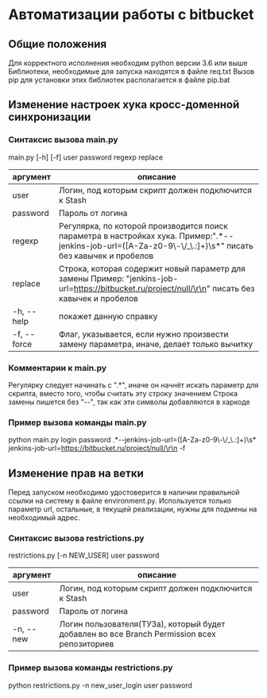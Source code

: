 # Автоматизации работы с bitbucket

## Общие положения

Для корректного исполнения необходим python версии 3.6 или выше
Библиотеки, необходимые для запуска находятся в файле req.txt
Вызов pip для установки этих библиотек располагается в файле pip.bat

## Изменение настроек хука кросс-доменной синхронизации

### Синтаксис вызова main.py

main.py [-h] [-f] user password regexp replace

| аргумент | описание |
|-------------|-----------------------------------------|
| user | Логин, под которым скрипт должен подключится к Stash |
| password | Пароль от логина |
| regexp | Регулярка, по которой производится поиск параметра в настройках хука. Пример:".\*--jenkins-job-url=([A-Za-z0-9\\-\\/_\\.:]+)\s\*" писать без кавычек и пробелов |
| replace | Строка, которая содержит новый параметр для замены Пример: "jenkins-job-url=https://bitbucket.ru/project/null/\r\n" писать без кавычек и пробелов |
| -h, --help | покажет данную справку |
| -f, --force | Флаг, указывается, если нужно произвести замену параметра, иначе, делает только вычитку |

### Комментарии к main.py

Регулярку следует начинать с ".*", иначе он начнёт искать параметр для скрипта, вместо того, чтобы считать эту строку значением
Строка замены пишется без "--", так как эти символы добавляются в харкоде

### Пример вызова команды main.py

python main.py login password .\*--jenkins-job-url=([A-Za-z0-9\\-\\/_\\.:]+)\s\* jenkins-job-url=https://bitbucket.ru/project/null/\r\n -f

## Изменение прав на ветки

Перед запуском необходимо удостоверится в наличии правильной ссылки на систему в файле environment.py. Используется только параметр url, остальные, в текущей реализации, нужны для подмены на необходимый адрес.

### Синтаксис вызова restrictions.py

restrictions.py [-n NEW_USER] user password

| аргумент | описание |
|-------------|-----------------------------------------|
| user | Логин, под которым скрипт должен подключится к Stash |
| password | Пароль от логина |
| -n, --new | Логин пользователя(ТУЗа), который будет добавлен во все Branch Permission всех репозиториев|

### Пример вызова команды restrictions.py

python restrictions.py -n new_user_login user password